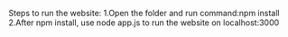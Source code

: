 Steps to run the website:
1.Open the folder and run command:npm install 
2.After npm install, use node app.js to run the website on localhost:3000
